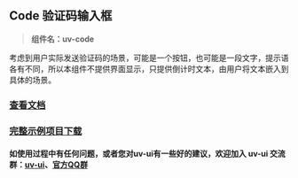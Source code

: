 ## Code 验证码输入框

> **组件名：uv-code**

考虑到用户实际发送验证码的场景，可能是一个按钮，也可能是一段文字，提示语各有不同，所以本组件不提供界面显示，只提供倒计时文本，由用户将文本嵌入到具体的场景。

### <a href="https://www.uvui.cn/components/code.html" target="_blank">查看文档</a>

### [完整示例项目下载](https://ext.dcloud.net.cn/plugin?name=uv-ui)

#### 如使用过程中有任何问题，或者您对uv-ui有一些好的建议，欢迎加入 uv-ui 交流群：<a href="https://ext.dcloud.net.cn/plugin?id=12287" target="_blank">uv-ui</a>、<a href="https://www.uvui.cn/components/addQQGroup.html" target="_blank">官方QQ群</a>
